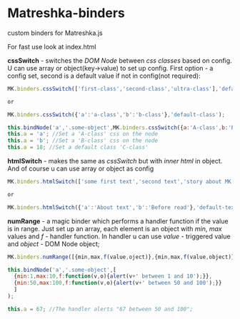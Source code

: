 # Matreshka-binders
custom binders for Matreshka.js

For fast use look at index.html

**cssSwitch** - switches the *DOM Node* between *css classes* based on config. U can use array or object(key->value) to set up config.
First option - a config set, second is a default value if not in config(not required):

```javascript
MK.binders.cssSwitch(['first-class','second-class','ultra-class'],'default-class');

or

MK.binders.cssSwitch({'a':'a-class','b':'b-class'},'default-class');

this.bindNode('a','.some-object',MK.binders.cssSwitch({a:'A-class',b:'B-class'},'C-class'));
this.a = 'a'; //Set a 'A-class' css on the node
this.a = 'b'; //Set a 'B-class' css on the node
this.a = 18; //Set a default class 'C-class'
```

**htmlSwitch** - makes the same as *cssSwitch* but with *inner html* in object. And of course u can use array or object as config
```javascript
MK.binders.htmlSwitch(['some first text','second text','story about MK.binders'],'default-text');

or

MK.binders.htmlSwitch({'a':'About text','b':'Before read'},'default-text');
```

**numRange** - a magic binder which performs a handler function if the value is in range.
Just set up an array, each element is an object with *min*, *max* values and *f* - handler function. In handler u can use *value* - triggered value and *object* - DOM Node object;

```javascript
MK.binders.numRange([{min,max,f(value,oject)},{min,max,f(value,object)}])

this.bindNode('a','.some-object',[
  {min:1,max:10,f:function(v,o){alert(v+' between 1 and 10');}},
  {min:50,max:100,f:function(v,o){alert(v+' between 50 and 100');}}
  ]
);

this.a = 67; //The handler alerts "67 between 50 and 100";
```
